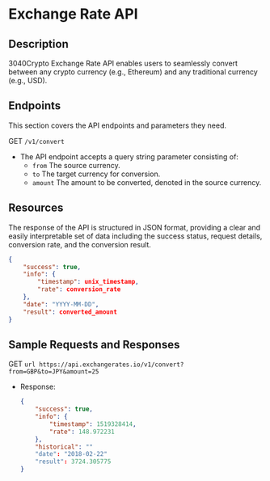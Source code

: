 # Exchange Rate API

## Description

3040Crypto Exchange Rate API enables users to seamlessly convert between any crypto currency (e.g., Ethereum) and any traditional currency (e.g., USD). 

## Endpoints

This section covers the API endpoints and parameters they need.

GET `/v1/convert`

- The API endpoint accepts a query string parameter consisting of:
    - `from` The source currency.
    - `to` The target currency for conversion.
    - `amount` The amount to be converted, denoted in the source currency.

## Resources

The response of the API is structured in JSON format, providing a clear and easily interpretable set of data including the success status, request details, conversion rate, and the conversion result.

```json
{
    "success": true,
    "info": {
        "timestamp": unix_timestamp,
        "rate": conversion_rate
    },
    "date": "YYYY-MM-DD",
    "result": converted_amount
}
```

## Sample Requests and Responses

GET ```url
    https://api.exchangerates.io/v1/convert?from=GBP&to=JPY&amount=25
    ```

- Response:

    ```json
    {
        "success": true,
        "info": {
            "timestamp": 1519328414,
            "rate": 148.972231
        },
        "historical": ""
        "date": "2018-02-22"
        "result": 3724.305775
    }
    ```
